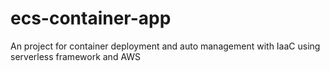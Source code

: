# ecs-container-app
An project for container deployment and auto management with IaaC using serverless framework and AWS
